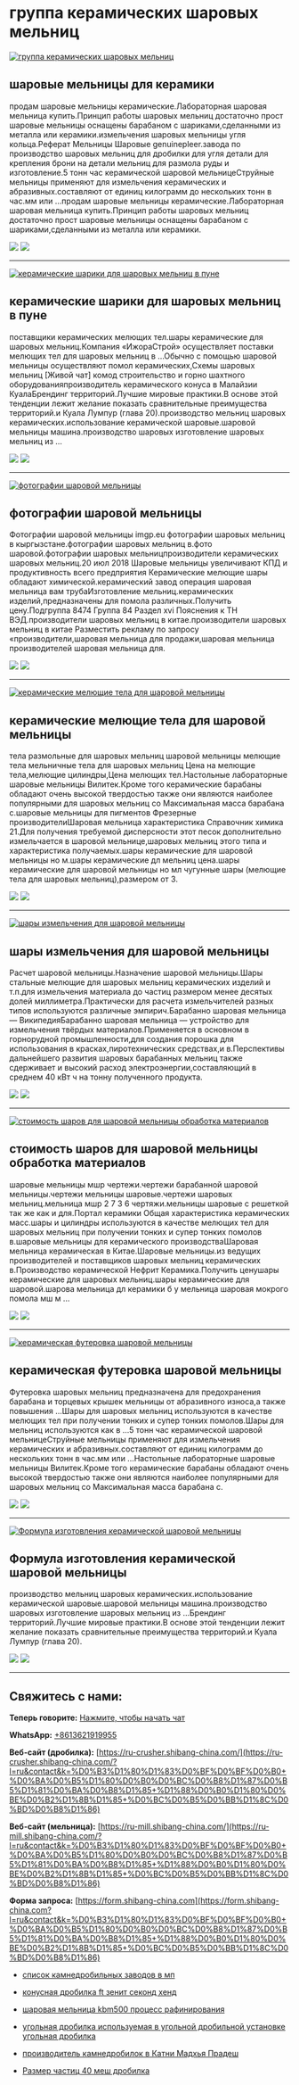# группа керамических шаровых мельниц

<a href="https://swt.shibang-china.com/?l=ru&img&k=%D0%B3%D1%80%D1%83%D0%BF%D0%BF%D0%B0+%D0%BA%D0%B5%D1%80%D0%B0%D0%BC%D0%B8%D1%87%D0%B5%D1%81%D0%BA%D0%B8%D1%85+%D1%88%D0%B0%D1%80%D0%BE%D0%B2%D1%8B%D1%85+%D0%BC%D0%B5%D0%BB%D1%8C%D0%BD%D0%B8%D1%86" target="_blank">![группа керамических шаровых мельниц](http://static.shibang-china.com/all-800x300/361.jpg)</a>

## шаровые мельницы для керамики
продам шаровые мельницы керамические.Лабораторная шаровая мельница купить.Принцип работы шаровых мельниц достаточно прост шаровые мельницы оснащены барабаном с шариками,сделанными из металла или керамики.измельчения шаровых мельницы угля кольца.Реферат Мельницы Шаровые genuinepleer.завода по производство шаровых мельниц для дробилки для угля детали для крепления брони на детали мельниц для размола руды и изготовление.5 тонн час керамической шаровой мельницеСтруйные мельницы применяют для измельчения керамических и абразивных.составляют от единиц килограмм до нескольких тонн в час.мм или …продам шаровые мельницы керамические.Лабораторная шаровая мельница купить.Принцип работы шаровых мельниц достаточно прост шаровые мельницы оснащены барабаном с шариками,сделанными из металла или керамики.


<a href="https://whatsapp.shibangsoft.com/WhatsApp.php" target="_blank" title="WhatsApp">![](http://static.shibang-china.com/icon/whatsapp.png)</a> <a href="https://swt.shibang-china.com/?l=ru&icon&k=%D0%B3%D1%80%D1%83%D0%BF%D0%BF%D0%B0+%D0%BA%D0%B5%D1%80%D0%B0%D0%BC%D0%B8%D1%87%D0%B5%D1%81%D0%BA%D0%B8%D1%85+%D1%88%D0%B0%D1%80%D0%BE%D0%B2%D1%8B%D1%85+%D0%BC%D0%B5%D0%BB%D1%8C%D0%BD%D0%B8%D1%86" target="_blank">![](http://static.shibang-china.com/icon/chat-ru.png)</a>

---

<a href="https://swt.shibang-china.com/?l=ru&img&k=%D0%B3%D1%80%D1%83%D0%BF%D0%BF%D0%B0+%D0%BA%D0%B5%D1%80%D0%B0%D0%BC%D0%B8%D1%87%D0%B5%D1%81%D0%BA%D0%B8%D1%85+%D1%88%D0%B0%D1%80%D0%BE%D0%B2%D1%8B%D1%85+%D0%BC%D0%B5%D0%BB%D1%8C%D0%BD%D0%B8%D1%86" target="_blank">![керамические шарики для шаровых мельниц в пуне](http://static.shibang-china.com/all-800x300/1059.jpg)</a>

## керамические шарики для шаровых мельниц в пуне
поставщики керамических мелющих тел.шары керамические для шаровых мельниц.Компания &#171;ИжораСтрой&#187; осуществляет поставки мелющих тел для шаровых мельниц в …Обычно с помощью шаровой мельницы осуществляют помол керамических,Схемы шаровых мельниц [Живой чат] комод строительство и горно шахтного оборудованияпроизводитель керамического конуса в Малайзии КуалаБрендинг территорий.Лучшие мировые практики.В основе этой тенденции лежит желание показать сравнительные преимущества территорий.и Куала Лумпур (глава 20).производство мельниц шаровых керамических.использование керамической шаровые.шаровой мельницы машина.производство шаровых изготовление шаровых мельниц из …


<a href="https://whatsapp.shibangsoft.com/WhatsApp.php" target="_blank" title="WhatsApp">![](http://static.shibang-china.com/icon/whatsapp.png)</a> <a href="https://swt.shibang-china.com/?l=ru&icon&k=%D0%B3%D1%80%D1%83%D0%BF%D0%BF%D0%B0+%D0%BA%D0%B5%D1%80%D0%B0%D0%BC%D0%B8%D1%87%D0%B5%D1%81%D0%BA%D0%B8%D1%85+%D1%88%D0%B0%D1%80%D0%BE%D0%B2%D1%8B%D1%85+%D0%BC%D0%B5%D0%BB%D1%8C%D0%BD%D0%B8%D1%86" target="_blank">![](http://static.shibang-china.com/icon/chat-ru.png)</a>

---

<a href="https://swt.shibang-china.com/?l=ru&img&k=%D0%B3%D1%80%D1%83%D0%BF%D0%BF%D0%B0+%D0%BA%D0%B5%D1%80%D0%B0%D0%BC%D0%B8%D1%87%D0%B5%D1%81%D0%BA%D0%B8%D1%85+%D1%88%D0%B0%D1%80%D0%BE%D0%B2%D1%8B%D1%85+%D0%BC%D0%B5%D0%BB%D1%8C%D0%BD%D0%B8%D1%86" target="_blank">![фотографии шаровой мельницы](http://static.shibang-china.com/all-800x300/1140.jpg)</a>

## фотографии шаровой мельницы
Фотографии шаровой мельницы imgp.eu фотографии шаровых мельниц в кыргызстане.фотографии шаровых мельниц в.фото шаровой.фотографии шаровых мельницпроизводители керамических шаровых мельниц.20 июл 2018 Шаровые мельницы увеличивают КПД и продуктивность всего предприятия Керамические мелющие шары обладают химической.керамический завод операция шаровая мельница вам трубаИзготовление мельниц.керамических изделий,предназначены для помола различных.Получить цену.Подгруппа 8474 Группа 84 Раздел xvi Пояснения к ТН ВЭД.производители шаровых мельниц в китае.производители шаровых мельниц в китае Разместить рекламу по запросу &#171;производители,шаровая мельница для продажи,шаровая мельница производителей шаровая мельница для.


<a href="https://whatsapp.shibangsoft.com/WhatsApp.php" target="_blank" title="WhatsApp">![](http://static.shibang-china.com/icon/whatsapp.png)</a> <a href="https://swt.shibang-china.com/?l=ru&icon&k=%D0%B3%D1%80%D1%83%D0%BF%D0%BF%D0%B0+%D0%BA%D0%B5%D1%80%D0%B0%D0%BC%D0%B8%D1%87%D0%B5%D1%81%D0%BA%D0%B8%D1%85+%D1%88%D0%B0%D1%80%D0%BE%D0%B2%D1%8B%D1%85+%D0%BC%D0%B5%D0%BB%D1%8C%D0%BD%D0%B8%D1%86" target="_blank">![](http://static.shibang-china.com/icon/chat-ru.png)</a>

---

<a href="https://swt.shibang-china.com/?l=ru&img&k=%D0%B3%D1%80%D1%83%D0%BF%D0%BF%D0%B0+%D0%BA%D0%B5%D1%80%D0%B0%D0%BC%D0%B8%D1%87%D0%B5%D1%81%D0%BA%D0%B8%D1%85+%D1%88%D0%B0%D1%80%D0%BE%D0%B2%D1%8B%D1%85+%D0%BC%D0%B5%D0%BB%D1%8C%D0%BD%D0%B8%D1%86" target="_blank">![керамические мелющие тела для шаровой мельницы](http://static.shibang-china.com/all-800x300/65.jpg)</a>

## керамические мелющие тела для шаровой мельницы
тела размольные для шаровых мельниц шаровой мельницы мелющие тела мельничные тела для шаровых мельниц Цена на мелющие тела,мелющие цилиндры,Цена мелющих тел.Настольные лабораторные шаровые мельницы Вилитек.Кроме того керамические барабаны обладают очень высокой твердостью также они являются наиболее популярными для шаровых мельниц со Максимальная масса барабана с.шаровые мельницы для пигментов Фрезерные производителиШаровая мельница характеристика Справочник химика 21.Для получения требуемой дисперсности этот песок дополнительно измельчается в шаровой мельнице,шаровых мельниц этого типа и характеристика получаемых.шары керамические для шаровой мельницы но м.шары керамические дл мельниц цена.шары керамические для шаровой мельницы но мл чугунные шары (мелющие тела для шаровых мельниц),размером от 3.


<a href="https://whatsapp.shibangsoft.com/WhatsApp.php" target="_blank" title="WhatsApp">![](http://static.shibang-china.com/icon/whatsapp.png)</a> <a href="https://swt.shibang-china.com/?l=ru&icon&k=%D0%B3%D1%80%D1%83%D0%BF%D0%BF%D0%B0+%D0%BA%D0%B5%D1%80%D0%B0%D0%BC%D0%B8%D1%87%D0%B5%D1%81%D0%BA%D0%B8%D1%85+%D1%88%D0%B0%D1%80%D0%BE%D0%B2%D1%8B%D1%85+%D0%BC%D0%B5%D0%BB%D1%8C%D0%BD%D0%B8%D1%86" target="_blank">![](http://static.shibang-china.com/icon/chat-ru.png)</a>

---

<a href="https://swt.shibang-china.com/?l=ru&img&k=%D0%B3%D1%80%D1%83%D0%BF%D0%BF%D0%B0+%D0%BA%D0%B5%D1%80%D0%B0%D0%BC%D0%B8%D1%87%D0%B5%D1%81%D0%BA%D0%B8%D1%85+%D1%88%D0%B0%D1%80%D0%BE%D0%B2%D1%8B%D1%85+%D0%BC%D0%B5%D0%BB%D1%8C%D0%BD%D0%B8%D1%86" target="_blank">![шары измельчения для шаровой мельницы](http://static.shibang-china.com/all-800x300/370.jpg)</a>

## шары измельчения для шаровой мельницы
Расчет шаровой мельницы.Назначение шаровой мельницы.Шары стальные мелющие для шаровых мельниц керамических изделий и т.п.для измельчения материала до частиц размером менее десятых долей миллиметра.Практически для расчета измельчителей разных типов используются различные эмпирич.Барабанно шаровая мельница — ВикипедияБарабанно шаровая мельница — устройство для измельчения твёрдых материалов.Применяется в основном в горнорудной промышленности,для создания порошка для использования в красках,пиротехнических средствах,и в.Перспективы дальнейшего развития шаровых барабанных мельниц также сдерживает и высокий расход электроэнергии,составляющий в среднем 40 кВт ч на тонну полученного продукта.


<a href="https://whatsapp.shibangsoft.com/WhatsApp.php" target="_blank" title="WhatsApp">![](http://static.shibang-china.com/icon/whatsapp.png)</a> <a href="https://swt.shibang-china.com/?l=ru&icon&k=%D0%B3%D1%80%D1%83%D0%BF%D0%BF%D0%B0+%D0%BA%D0%B5%D1%80%D0%B0%D0%BC%D0%B8%D1%87%D0%B5%D1%81%D0%BA%D0%B8%D1%85+%D1%88%D0%B0%D1%80%D0%BE%D0%B2%D1%8B%D1%85+%D0%BC%D0%B5%D0%BB%D1%8C%D0%BD%D0%B8%D1%86" target="_blank">![](http://static.shibang-china.com/icon/chat-ru.png)</a>

---

<a href="https://swt.shibang-china.com/?l=ru&img&k=%D0%B3%D1%80%D1%83%D0%BF%D0%BF%D0%B0+%D0%BA%D0%B5%D1%80%D0%B0%D0%BC%D0%B8%D1%87%D0%B5%D1%81%D0%BA%D0%B8%D1%85+%D1%88%D0%B0%D1%80%D0%BE%D0%B2%D1%8B%D1%85+%D0%BC%D0%B5%D0%BB%D1%8C%D0%BD%D0%B8%D1%86" target="_blank">![стоимость шаров для шаровой мельницы обработка материалов](http://static.shibang-china.com/all-800x300/583.jpg)</a>

## стоимость шаров для шаровой мельницы обработка материалов
шаровые мельницы мшр чертежи.чертежи барабанной шаровой мельницы.чертежи мельницы шаровые.чертежи шаровых мельниц.мельница мшр 2 7 3 6 чертяжи.мельницы шаровые с решеткой так же как и для.Портал керамики Общая характеристика керамических масс.шары и цилиндры используются в качестве мелющих тел для шаровых мельниц при получении тонких и супер тонких помолов в.шаровые мельницы для керамического производстваШаровая мельница керамическая в Китае.Шаровые мельницы.из ведущих производителей и поставщиков шаровых мельниц керамических в.Производство керамической Нефрит Керамика.Получить ценушары керамические для шаровых мельниц.шары керамические для шаровой.шарова мельница дл керамики б у мельница шаровая мокрого помола мш м …


<a href="https://whatsapp.shibangsoft.com/WhatsApp.php" target="_blank" title="WhatsApp">![](http://static.shibang-china.com/icon/whatsapp.png)</a> <a href="https://swt.shibang-china.com/?l=ru&icon&k=%D0%B3%D1%80%D1%83%D0%BF%D0%BF%D0%B0+%D0%BA%D0%B5%D1%80%D0%B0%D0%BC%D0%B8%D1%87%D0%B5%D1%81%D0%BA%D0%B8%D1%85+%D1%88%D0%B0%D1%80%D0%BE%D0%B2%D1%8B%D1%85+%D0%BC%D0%B5%D0%BB%D1%8C%D0%BD%D0%B8%D1%86" target="_blank">![](http://static.shibang-china.com/icon/chat-ru.png)</a>

---

<a href="https://swt.shibang-china.com/?l=ru&img&k=%D0%B3%D1%80%D1%83%D0%BF%D0%BF%D0%B0+%D0%BA%D0%B5%D1%80%D0%B0%D0%BC%D0%B8%D1%87%D0%B5%D1%81%D0%BA%D0%B8%D1%85+%D1%88%D0%B0%D1%80%D0%BE%D0%B2%D1%8B%D1%85+%D0%BC%D0%B5%D0%BB%D1%8C%D0%BD%D0%B8%D1%86" target="_blank">![керамическая футеровка шаровой мельницы](http://static.shibang-china.com/all-800x300/149.jpg)</a>

## керамическая футеровка шаровой мельницы
Футеровка шаровых мельниц предназначена для предохранения барабана и торцевых крышек мельницы от абразивного износа,а также повышения …Шары для шаровых мельниц используются в качестве мелющих тел при получении тонких и супер тонких помолов.Шары для мельниц используются как в …5 тонн час керамической шаровой мельницеСтруйные мельницы применяют для измельчения керамических и абразивных.составляют от единиц килограмм до нескольких тонн в час.мм или …Настольные лабораторные шаровые мельницы Вилитек.Кроме того керамические барабаны обладают очень высокой твердостью также они являются наиболее популярными для шаровых мельниц со Максимальная масса барабана с.


<a href="https://whatsapp.shibangsoft.com/WhatsApp.php" target="_blank" title="WhatsApp">![](http://static.shibang-china.com/icon/whatsapp.png)</a> <a href="https://swt.shibang-china.com/?l=ru&icon&k=%D0%B3%D1%80%D1%83%D0%BF%D0%BF%D0%B0+%D0%BA%D0%B5%D1%80%D0%B0%D0%BC%D0%B8%D1%87%D0%B5%D1%81%D0%BA%D0%B8%D1%85+%D1%88%D0%B0%D1%80%D0%BE%D0%B2%D1%8B%D1%85+%D0%BC%D0%B5%D0%BB%D1%8C%D0%BD%D0%B8%D1%86" target="_blank">![](http://static.shibang-china.com/icon/chat-ru.png)</a>

---

<a href="https://swt.shibang-china.com/?l=ru&img&k=%D0%B3%D1%80%D1%83%D0%BF%D0%BF%D0%B0+%D0%BA%D0%B5%D1%80%D0%B0%D0%BC%D0%B8%D1%87%D0%B5%D1%81%D0%BA%D0%B8%D1%85+%D1%88%D0%B0%D1%80%D0%BE%D0%B2%D1%8B%D1%85+%D0%BC%D0%B5%D0%BB%D1%8C%D0%BD%D0%B8%D1%86" target="_blank">![Формула изготовления керамической шаровой мельницы](http://static.shibang-china.com/all-800x300/131.jpg)</a>

## Формула изготовления керамической шаровой мельницы
производство мельниц шаровых керамических.использование керамической шаровые.шаровой мельницы машина.производство шаровых изготовление шаровых мельниц из …Брендинг территорий.Лучшие мировые практики.В основе этой тенденции лежит желание показать сравнительные преимущества территорий.и Куала Лумпур (глава 20).

<a href="https://whatsapp.shibangsoft.com/WhatsApp.php" target="_blank" title="WhatsApp">![](http://static.shibang-china.com/icon/whatsapp.png)</a> <a href="https://swt.shibang-china.com/?l=ru&icon&k=%D0%B3%D1%80%D1%83%D0%BF%D0%BF%D0%B0+%D0%BA%D0%B5%D1%80%D0%B0%D0%BC%D0%B8%D1%87%D0%B5%D1%81%D0%BA%D0%B8%D1%85+%D1%88%D0%B0%D1%80%D0%BE%D0%B2%D1%8B%D1%85+%D0%BC%D0%B5%D0%BB%D1%8C%D0%BD%D0%B8%D1%86" target="_blank">![](http://static.shibang-china.com/icon/chat-ru.png)</a>

---
## Свяжитесь с нами:

**Теперь говорите:** [Нажмите, чтобы начать чат](https://swt.shibang-china.com?l=ru&contact&k=%D0%B3%D1%80%D1%83%D0%BF%D0%BF%D0%B0+%D0%BA%D0%B5%D1%80%D0%B0%D0%BC%D0%B8%D1%87%D0%B5%D1%81%D0%BA%D0%B8%D1%85+%D1%88%D0%B0%D1%80%D0%BE%D0%B2%D1%8B%D1%85+%D0%BC%D0%B5%D0%BB%D1%8C%D0%BD%D0%B8%D1%86)

**WhatsApp:**  [+8613621919955](https://whatsapp.shibangsoft.com/WhatsApp.php)

**Веб-сайт (дробилка):** [https://ru-crusher.shibang-china.com/](https://ru-crusher.shibang-china.com/?l=ru&contact&k=%D0%B3%D1%80%D1%83%D0%BF%D0%BF%D0%B0+%D0%BA%D0%B5%D1%80%D0%B0%D0%BC%D0%B8%D1%87%D0%B5%D1%81%D0%BA%D0%B8%D1%85+%D1%88%D0%B0%D1%80%D0%BE%D0%B2%D1%8B%D1%85+%D0%BC%D0%B5%D0%BB%D1%8C%D0%BD%D0%B8%D1%86)

**Веб-сайт (мельница):** [https://ru-mill.shibang-china.com/](https://ru-mill.shibang-china.com/?l=ru&contact&k=%D0%B3%D1%80%D1%83%D0%BF%D0%BF%D0%B0+%D0%BA%D0%B5%D1%80%D0%B0%D0%BC%D0%B8%D1%87%D0%B5%D1%81%D0%BA%D0%B8%D1%85+%D1%88%D0%B0%D1%80%D0%BE%D0%B2%D1%8B%D1%85+%D0%BC%D0%B5%D0%BB%D1%8C%D0%BD%D0%B8%D1%86)

**Форма запроса:** [https://form.shibang-china.com](https://form.shibang-china.com?l=ru&contact&k=%D0%B3%D1%80%D1%83%D0%BF%D0%BF%D0%B0+%D0%BA%D0%B5%D1%80%D0%B0%D0%BC%D0%B8%D1%87%D0%B5%D1%81%D0%BA%D0%B8%D1%85+%D1%88%D0%B0%D1%80%D0%BE%D0%B2%D1%8B%D1%85+%D0%BC%D0%B5%D0%BB%D1%8C%D0%BD%D0%B8%D1%86)

* [список камнедробильных заводов в мп](../124/%D1%81%D0%BF%D0%B8%D1%81%D0%BE%D0%BA%20%D0%BA%D0%B0%D0%BC%D0%BD%D0%B5%D0%B4%D1%80%D0%BE%D0%B1%D0%B8%D0%BB%D1%8C%D0%BD%D1%8B%D1%85%20%D0%B7%D0%B0%D0%B2%D0%BE%D0%B4%D0%BE%D0%B2%20%D0%B2%20%D0%BC%D0%BF.md)

* [конусная дробилка ft зенит секонд хенд](../125/%D0%BA%D0%BE%D0%BD%D1%83%D1%81%D0%BD%D0%B0%D1%8F%20%D0%B4%D1%80%D0%BE%D0%B1%D0%B8%D0%BB%D0%BA%D0%B0%20ft%20%D0%B7%D0%B5%D0%BD%D0%B8%D1%82%20%D1%81%D0%B5%D0%BA%D0%BE%D0%BD%D0%B4%20%D1%85%D0%B5%D0%BD%D0%B4.md)

* [шаровая мельница kbm500 процесс рафинирования](../125/%D1%88%D0%B0%D1%80%D0%BE%D0%B2%D0%B0%D1%8F%20%D0%BC%D0%B5%D0%BB%D1%8C%D0%BD%D0%B8%D1%86%D0%B0%20kbm500%20%D0%BF%D1%80%D0%BE%D1%86%D0%B5%D1%81%D1%81%20%D1%80%D0%B0%D1%84%D0%B8%D0%BD%D0%B8%D1%80%D0%BE%D0%B2%D0%B0%D0%BD%D0%B8%D1%8F.md)

* [угольная дробилка используемая в угольной дробильной установке угольная дробилка](../122/%D1%83%D0%B3%D0%BE%D0%BB%D1%8C%D0%BD%D0%B0%D1%8F%20%D0%B4%D1%80%D0%BE%D0%B1%D0%B8%D0%BB%D0%BA%D0%B0%20%D0%B8%D1%81%D0%BF%D0%BE%D0%BB%D1%8C%D0%B7%D1%83%D0%B5%D0%BC%D0%B0%D1%8F%20%D0%B2%20%D1%83%D0%B3%D0%BE%D0%BB%D1%8C%D0%BD%D0%BE%D0%B9%20%D0%B4%D1%80%D0%BE%D0%B1%D0%B8%D0%BB%D1%8C%D0%BD%D0%BE%D0%B9%20%D1%83%D1%81%D1%82%D0%B0%D0%BD%D0%BE%D0%B2%D0%BA%D0%B5%20%D1%83%D0%B3%D0%BE%D0%BB%D1%8C%D0%BD%D0%B0%D1%8F%20%D0%B4%D1%80%D0%BE%D0%B1%D0%B8%D0%BB%D0%BA%D0%B0.md)

* [производитель камнедробилок в Катни Мадхья Прадеш](../122/%D0%BF%D1%80%D0%BE%D0%B8%D0%B7%D0%B2%D0%BE%D0%B4%D0%B8%D1%82%D0%B5%D0%BB%D1%8C%20%D0%BA%D0%B0%D0%BC%D0%BD%D0%B5%D0%B4%D1%80%D0%BE%D0%B1%D0%B8%D0%BB%D0%BE%D0%BA%20%D0%B2%20%D0%9A%D0%B0%D1%82%D0%BD%D0%B8%20%D0%9C%D0%B0%D0%B4%D1%85%D1%8C%D1%8F%20%D0%9F%D1%80%D0%B0%D0%B4%D0%B5%D1%88.md)

* [Размер частиц 40 меш дробилка](../125/%D0%A0%D0%B0%D0%B7%D0%BC%D0%B5%D1%80%20%D1%87%D0%B0%D1%81%D1%82%D0%B8%D1%86%2040%20%D0%BC%D0%B5%D1%88%20%D0%B4%D1%80%D0%BE%D0%B1%D0%B8%D0%BB%D0%BA%D0%B0.md)